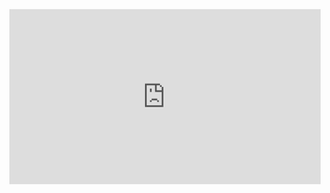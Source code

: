 <iframe width="560" height="315" src="https://www.youtube.com/embed/3rPdix6WK1M" frameborder="0" allow="accelerometer; autoplay; clipboard-write; encrypted-media; gyroscope; picture-in-picture" allowfullscreen></iframe>